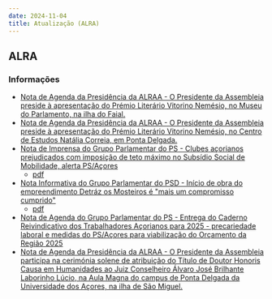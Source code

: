 ```yaml
---
date: 2024-11-04
title: Atualização (ALRA)
---
```

## ALRA

### Informações

* [Nota de Agenda da Presidência da ALRAA - O Presidente da Assembleia preside à apresentação do Prémio Literário Vitorino Nemésio, no Museu do Parlamento, na ilha do Faial.](http://base.alra.pt:82/4DACTION/w_pesquisa_registo/8/20552)
* [Nota de Agenda da Presidência da ALRAA - O Presidente da Assembleia preside à apresentação do Prémio Literário Vitorino Nemésio, no Centro de Estudos Natália Correia, em Ponta Delgada.](http://base.alra.pt:82/4DACTION/w_pesquisa_registo/8/20554)
* [Nota de Imprensa do Grupo Parlamentar do PS - Clubes açorianos prejudicados com imposição de teto máximo no Subsídio Social de Mobilidade, alerta PS/Açores](http://base.alra.pt:82/4DACTION/w_pesquisa_registo/8/20556)
  * [pdf](http://base.alra.pt:82/Doc_Noticias/NI20556.pdf)
* [Nota Informativa do Grupo Parlamentar do PSD - Início de obra do empreendimento Detráz os Mosteiros é "mais um compromisso cumprido"](http://base.alra.pt:82/4DACTION/w_pesquisa_registo/8/20557)
  * [pdf](http://base.alra.pt:82/Doc_Noticias/NI20557.pdf)
* [Nota de Agenda do Grupo Parlamentar do PS - Entrega do Caderno Reivindicativo dos Trabalhadores Açorianos para 2025 - precariedade laboral e medidas do PS/Açores para viabilização do Orçamento da Região 2025](http://base.alra.pt:82/4DACTION/w_pesquisa_registo/8/20558)
* [Nota de Agenda da Presidência da ALRAA - O Presidente da Assembleia participa na cerimónia solene de atribuição do Título de Doutor Honoris Causa em Humanidades ao Juiz Conselheiro Álvaro José Brilhante Laborinho Lúcio, na Aula Magna do campus de Ponta Delgada da Universidade dos Açores, na ilha de São Miguel.](http://base.alra.pt:82/4DACTION/w_pesquisa_registo/8/20559)
